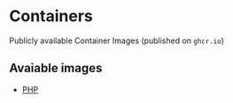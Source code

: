# Containers

Publicly available Container Images (published on `ghcr.io`)

## Avaiable images

* [PHP](./php/README.md)
